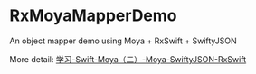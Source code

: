 # RxMoyaMapperDemo
An object mapper demo using Moya + RxSwift + SwiftyJSON

More detail: [学习-Swift-Moya（二）-Moya-SwiftyJSON-RxSwift](http://jkyeo.com/2016/06/29/学习-Swift-Moya（二）-Moya-SwiftyJSON-RxSwift/)
